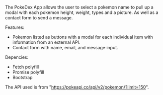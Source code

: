 The PokeDex App allows the user to select a pokemon name to pull up a modal with each pokemon height, weight, types and a picture. As well as a contact form to send a message.

Features:

- Pokemon listed as buttons with a modal for each individual item with information from an external API.
- Contact form with name, email, and message input.

Depencies:

- Fetch polyfill
- Promise polyfill
- Bootstrap

The API used is from "https://pokeapi.co/api/v2/pokemon/?limit=150".
